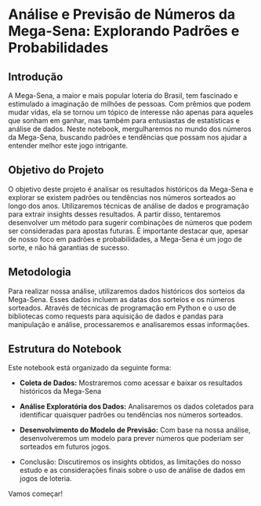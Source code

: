 # Análise e Previsão de Números da Mega-Sena: Explorando Padrões e Probabilidades

## Introdução

A Mega-Sena, a maior e mais popular loteria do Brasil, tem fascinado e estimulado a imaginação de milhões de pessoas. Com prêmios que podem mudar vidas, ela se tornou um tópico de interesse não apenas para aqueles que sonham em ganhar, mas também para entusiastas de estatísticas e análise de dados. Neste notebook, mergulharemos no mundo dos números da Mega-Sena, buscando padrões e tendências que possam nos ajudar a entender melhor este jogo intrigante.

## Objetivo do Projeto
O objetivo deste projeto é analisar os resultados históricos da Mega-Sena e explorar se existem padrões ou tendências nos números sorteados ao longo dos anos. Utilizaremos técnicas de análise de dados e programação para extrair insights desses resultados. A partir disso, tentaremos desenvolver um método para sugerir combinações de números que podem ser consideradas para apostas futuras. É importante destacar que, apesar de nosso foco em padrões e probabilidades, a Mega-Sena é um jogo de sorte, e não há garantias de sucesso.

## Metodologia
Para realizar nossa análise, utilizaremos dados históricos dos sorteios da Mega-Sena. Esses dados incluem as datas dos sorteios e os números sorteados. Através de técnicas de programação em Python e o uso de bibliotecas como requests para aquisição de dados e pandas para manipulação e análise, processaremos e analisaremos essas informações.

## Estrutura do Notebook
Este notebook está organizado da seguinte forma:

*   **Coleta de Dados:** Mostraremos como acessar e baixar os resultados históricos da Mega-Sena

*   **Análise Exploratória dos Dados:** Analisaremos os dados coletados para identificar quaisquer padrões ou tendências nos números sorteados.

*   **Desenvolvimento do Modelo de Previsão:** Com base na nossa análise, desenvolveremos um modelo para prever números que poderiam ser sorteados em futuros jogos.

*   Conclusão: Discutiremos os insights obtidos, as limitações do nosso estudo e as considerações finais sobre o uso de análise de dados em jogos de loteria.

Vamos começar!
